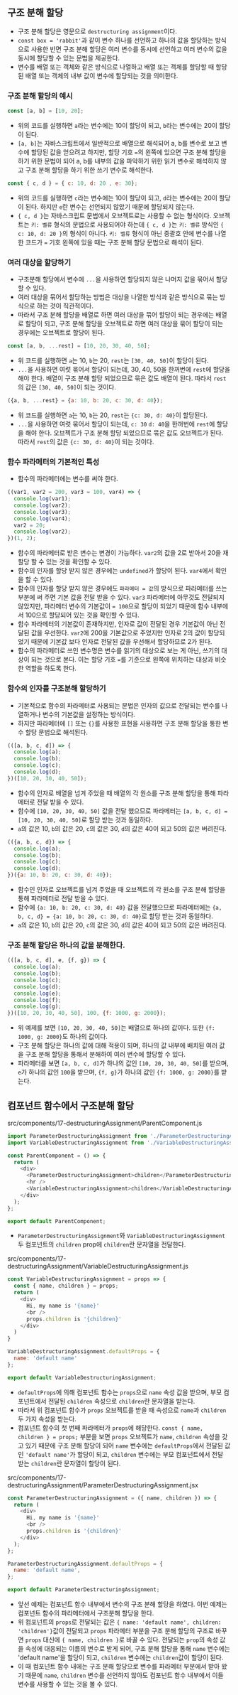 ## 구조 분해 할당
- 구조 분해 할당은 영문으로 `destructuring assignment`이다.
- `const box = 'rabbit'`과 같이 변수 하나를 선언하고 하나의 값을 할당하는 방식으로 사용한 반면 구조 분해 할당은 여러 변수를 동시에 선언하고 여러 변수의 값을 동시에 할당할 수 있는 문법을 제공한다.
- 변수를 배열 또는 객체와 같은 방식으로 나열하고 배열 또는 객체를 할당할 때 할당된 배열 또는 객체의 내부 값이 변수에 할당되는 것을 의미한다.

### 구조 분해 할당의 예시
```js
const [a, b] = [10, 20];
```
- 위의 코드를 실행하면 `a`라는 변수에는 10이 할당이 되고, `b`라는 변수에는 20이 할당이 된다.
- `[a, b]`는 자바스크립트에서 일반적으로 배열으로 해석되어 a, b를 변수로 보고 변수에 할당된 값을 얻으려고 하지만, 할당 기호 `=`의 왼쪽에 있으면 구조 분해 할당을 하기 위한 문법이 되어 a, b를 내부의 값을 파악하기 위한 읽기 변수로 해석하지 않고 구조 분해 할당을 하기 위한 쓰기 변수로 해석한다.

```js
const { c, d } = { c: 10, d: 20 , e: 30};
```
- 위의 코드를 실행하면 `c`라는 변수에는 10이 할당이 되고, `d`라는 변수에는 20이 할당이 된다. 하지만 `e`란 변수는 선언되지 않았기 때문에 할당되지 않는다.
- `{ c, d }`는 자바스크립트 문법에서 오브젝트로는 사용할 수 없는 형식이다. 오브젝트는 `키: 벨류` 형식의 문법으로 사용되어야 하는데 `{ c, d }`는 `키: 벨류` 방식인 `{ c: 10, d: 20 }`의 형식이 아니다. `키: 벨류` 형식이 아닌 중괄호 안에 변수를 나열한 코드가 `=` 기호 왼쪽에 있을 때는 구조 분해 할당 문법으로 해석이 된다.

### 여러 대상을 할당하기
- 구조분해 할당에서 변수에 `...`을 사용하면 할당되지 않은 나머지 값을 묶어서 할당할 수 있다.
- 여러 대상을 묶어서 할당하는 방법은 대상을 나열한 방식과 같은 방식으로 묶는 방식으로 하는 것이 직관적이다.
- 따라서 구조 분해 할당을 배열로 하면 여러 대상을 묶어 할당이 되는 경우에는 배열로 할당이 되고, 구조 분해 할당을 오브젝트로 하면 여러 대상을 묶어 할당이 되는 경우에는 오브젝트로 할당이 된다.
```js
const [a, b, ...rest] = [10, 20, 30, 40, 50];
```
- 위 코드를 실행하면 `a`는 10, `b`는 20, `rest`는 `[30, 40, 50]`이 할당이 된다.
- `...`을 사용하면 여럿 묶어서 할당이 되는데, 30, 40, 50을 한꺼번에 `rest`에 할당을 해야 한다. 배열이 구조 분해 할당 되었으므로 묶은 값도 배열이 된다. 따라서 `rest`의 값은 `[30, 40, 50]`이 되는 것이다.

```js
({a, b, ...rest} = {a: 10, b: 20, c: 30, d: 40});
```
- 위 코드를 실행하면 `a`는 10, `b`는 20, `rest`는 `{c: 30, d: 40}`이 할당된다.
- `...`을 사용하면 여럿 묶어서 할당이 되는데, `c: 30` `d: 40`을 한꺼번에 `rest`에 할당을 해야 한다. 오브젝트가 구조 분해 할당 되었으므로 묶은 값도 오브젝트가 된다. 따라서 `rest`의 값은 `{c: 30, d: 40}`이 되는 것이다.

### 함수 파라메터의 기본적인 특성
- 함수의 파라메터에는 변수를 써야 한다.
```js
((var1, var2 = 200, var3 = 100, var4) => {
  console.log(var1);
  console.log(var2);
  console.log(var3);
  console.log(var4);
  var2 = 20;
  console.log(var2);
})(1, 2);
```
- 함수의 파라메터로 받은 변수는 변경이 가능하다. `var2`의 값을 2로 받아서 20을 재할당 할 수 있는 것을 확인할 수 있다.
- 함수의 인자를 할당 받지 않은 경우에는 `undefined`가 할당이 된다. `var4`에서 확인을 할 수 있다.
- 함수의 인자를 할당 받지 않은 경우에도 `파라메터 = 값`의 방식으로 파라메터를 쓰는 부분에 써 주면 기본 값을 전달 받을 수 있다. `var3` 파라메터에 아무것도 전달되지 않았지만, 파라메터 변수의 기본값이 `= 100`으로 할당이 되었기 때문에 함수 내부에서 100으로 할당되어 있는 것을 확인할 수 있다.
- 함수 파라메터의 기본값이 존재하지만, 인자로 값이 전달된 경우 기본값이 아닌 전달된 값을 우선한다. `var2`에 200을 기본값으로 주었지만 인자로 2의 값이 할당되었기 때문에 기본값 보다 인자로 전달된 값을 우선해서 할당하므로 2가 된다.
- 함수의 파라메터로 쓰인 변수명은 변수를 읽기의 대상으로 보는 게 아닌, 쓰기의 대상이 되는 것으로 본다. 이는 할당 기호 `=`를 기준으로 왼쪽에 위치하는 대상과 비슷한 역할을 하도록 한다.

### 함수의 인자를 구조분해 할당하기
- 기본적으로 함수의 파라메터로 사용되는 문법은 인자의 값으로 전달되는 변수를 나열하거나 변수의 기본값을 설정하는 방식이다.
- 하지만 파라메터에 `[]` 또는 `{}`를 사용한 표현을 사용하면 구조 분해 할당을 통한 변수 할당 문법으로 해석된다.
```js
(([a, b, c, d]) => {
  console.log(a);
  console.log(b);
  console.log(c);
  console.log(d);
})([10, 20, 30, 40, 50]);
```
- 함수의 인자로 배열을 넘겨 주었을 때 배열의 각 원소를 구조 분해 할당을 통해 파라메터로 전달 받을 수 있다.
- 함수에 `[10, 20, 30, 40, 50]` 값을 전달 했으므로 파라메터는 `[a, b, c, d] = [10, 20, 30, 40, 50]`로 할당 받는 것과 동일하다.
- `a`의 값은 10, `b`의 값은 20, `c`의 값은 30, `d`의 값은 40이 되고 50의 값은 버려진다.

```js
(({a, b, c, d}) => {
  console.log(a);
  console.log(b); 
  console.log(c);
  console.log(d);
})({a: 10, b: 20, c: 30, d: 40});
```
- 함수인 인자로 오브젝트를 넘겨 주었을 때 오브젝트의 각 원소를 구조 분해 할당을 통해 파라메터로 전달 받을 수 있다.
- 함수에 `{a: 10, b: 20, c: 30, d: 40}` 값을 전달했으므로 파라메터에는 `{a, b, c, d} = {a: 10, b: 20, c: 30, d: 40}`로 할당 받는 것과 동일하다.
- `a`의 값은 10, `b`의 값은 20, `c`의 값은 30, `d`의 값은 40이 되고 50의 값은 버려진다.

### 구조 분해 할당은 하나의 값을 분해한다.
```js
(([a, b, c, d], e, {f, g}) => {
  console.log(a);
  console.log(b);
  console.log(c);
  console.log(d);
  console.log(e);
  console.log(f);
  console.log(g);
})([10, 20, 30, 40, 50], 100, {f: 1000, g: 2000});
```
- 위 예제를 보면 `[10, 20, 30, 40, 50]`는 배열으로 하나의 값이다. 또한 `{f: 1000, g: 2000}`도 하나의 값이다.
- 구조 분해 할당은 하나의 값에 대해 적용이 되며, 하나의 값 내부에 배치된 여러 값을 구조 분해 할당을 통해서 분해하여 여러 변수에 할당할 수 있다.
- 파라메터를 보면 `[a, b, c, d]`가 하나의 값인 `[10, 20, 30, 40, 50]`를 받으며, `e`가 하나의 값인 `100`을 받으며, `{f, g}`가 하나의 값인 `{f: 1000, g: 2000}`를 받는다.

## 컴포넌트 함수에서 구조분해 할당
src/components/17-destructuringAssignment/ParentComponent.js
```js
import ParameterDestructuringAssignment from './ParameterDestructuringAssignment';
import VariableDestructuringAssignment from './VariableDestructuringAssignment';

const ParentComponent = () => {
  return (
    <div>
      <ParameterDestructuringAssignment>children</ParameterDestructuringAssignment>
      <hr />
      <VariableDestructuringAssignment>children</VariableDestructuringAssignment>
    </div>
  );
};

export default ParentComponent;
```
- `ParameterDestructuringAssignment`와 `VariableDestructuringAssignment` 두 컴포넌트의 `children` prop에 `children`란 문자열을 전달한다.

src/components/17-destructuringAssignment/VariableDestructuringAssignment.js
```js
const VariableDestructuringAssignment = props => {
  const { name, children } = props;
  return (
    <div>
      Hi, my name is '{name}'
      <br />
      props.children is '{children}'
    </div>
  )
}

VariableDestructuringAssignment.defaultProps = {
  name: 'default name'
};

export default VariableDestructuringAssignment;
```
- `defaultProps`에 의해 컴포넌트 함수는 `props`으로 `name` 속성 값을 받으며, 부모 컴포넌트에서 전달된 `children` 속성으로 `children`란 문자열을 받는다.
- 따라서 위 컴포넌트 함수가 `props` 오브젝트를 받을 때 속성으로 `name`과 `children` 두 가지 속성을 받는다.
- 컴포넌트 함수의 첫 번째 파라메터가 `props`에 해당한다. `const { name, children } = props;` 부분을 보면 `props` 오브젝트가 `name`, `children` 속성을 갖고 있기 때문에 구조 분해 할당이 되어 `name` 변수에는 `defaultProps`에서 전달된 값인 `'default name'`가 할당이 되고, `children` 변수에는 부모 컴포넌트에서 전달 받는 `children`란 문자열이 할당이 된다.


src/components/17-destructuringAssignment/ParameterDestructuringAssignment.jsx
```js
const ParameterDestructuringAssignment = ({ name, children }) => {
  return (
    <div>
      Hi, my name is '{name}'
      <br />
      props.children is '{children}'
    </div>
  );
};

ParameterDestructuringAssignment.defaultProps = {
  name: 'default name',
};

export default ParameterDestructuringAssignment;
```
- 앞선 예제는 컴포넌트 함수 내부에서 변수의 구조 분해 할당을 하였다. 이번 예제는 컴포넌트 함수의 파라메터에서 구조분해 할당을 한다.
- 위 컴포넌트의 `props`로 전달되는 값은 `{ name: 'default name', children: 'children'}`값이 전달되고 `props` 파라메터 부분을 구조 분해 할당의 구조로 바꾸면 `props` 대신에 `{ name, children }`로 바꿀 수 있다. 전달되는 `prop`의 속성 값을 속성에 대응되는 이름의 변수로 받게 되어, 구조 분해 할당을 통해 `name` 변수에는 'default name'을 할당이 되고, `children` 변수에는 `children`값이 할당이 된다.
- 이 때 컴포넌트 함수 내에는 구조 분해 할당으로 변수를 파라메터 부분에서 받아 왔기 때문에 `name`, `children` 변수를 선언하지 않아도 컴포넌트 함수 내부에서 이들 변수를 사용할 수 있는 것을 볼 수 있다.
